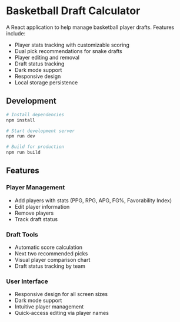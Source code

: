 # Basketball Draft Calculator

A React application to help manage basketball player drafts. Features include:
- Player stats tracking with customizable scoring
- Dual pick recommendations for snake drafts
- Player editing and removal
- Draft status tracking
- Dark mode support
- Responsive design
- Local storage persistence

## Development

```bash
# Install dependencies
npm install

# Start development server
npm run dev

# Build for production
npm run build
```

## Features

### Player Management
- Add players with stats (PPG, RPG, APG, FG%, Favorability Index)
- Edit player information
- Remove players
- Track draft status

### Draft Tools
- Automatic score calculation
- Next two recommended picks
- Visual player comparison chart
- Draft status tracking by team

### User Interface
- Responsive design for all screen sizes
- Dark mode support
- Intuitive player management
- Quick-access editing via player names
